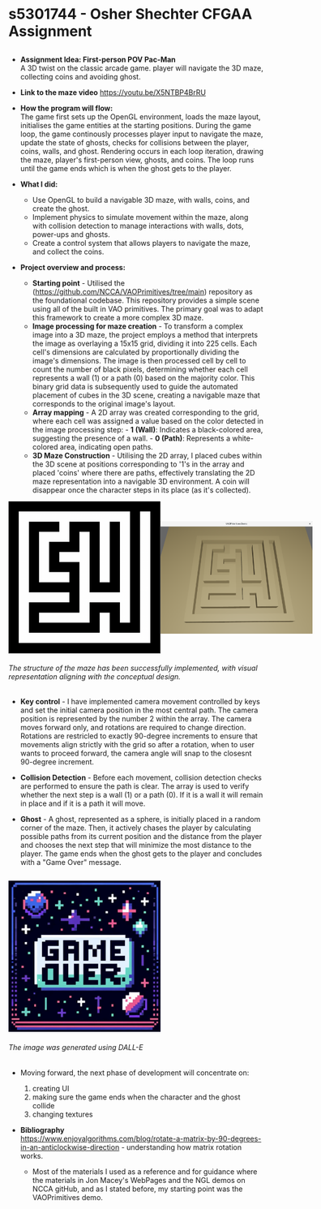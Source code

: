 # s5301744 - Osher Shechter CFGAA Assignment

##
- **Assignment Idea: First-person POV Pac-Man**     
    A 3D twist on the classic arcade game. player will navigate the 3D maze, collecting coins and avoiding ghost.

- **Link to the maze video** https://youtu.be/X5NTBP4BrRU

- **How the program will flow:**  
The game first sets up the OpenGL environment, loads the maze layout, initialises the game entities at the starting positions. During the game loop, the game continously processes player input to navigate the maze, update the state of ghosts, checks for collisions between the player, coins, walls, and ghost. Rendering occurs in each loop iteration, drawing the maze, player's first-person view, ghosts, and coins. The loop runs until the game ends which is when the ghost gets to the player.

- **What I did:**
    - Use OpenGL to build a navigable 3D maze, with walls, coins, and create the ghost.
    - Implement physics to simulate movement within the maze, along with collision detection to manage interactions with walls, dots, power-ups and ghosts.
    - Create a control system that allows players to navigate the maze, and collect the coins.


- **Project overview and process:**
    - **Starting point** - Utilised the (https://github.com/NCCA/VAOPrimitives/tree/main) repository as the foundational codebase. This repository provides a simple scene using all of the built in VAO primitives. The primary goal was to adapt this framework to create a more complex 3D maze.
    - **Image processing for maze creation** - To transform a complex image into a 3D maze, the project employs a method that interprets the image as overlaying a 15x15 grid, dividing it into 225 cells. Each cell's dimensions are calculated by proportionally dividing the image's dimensions. The image is then processed cell by cell to count the number of black pixels, determining whether each cell represents a wall (1) or a path (0) based on the majority color. This binary grid data is subsequently used to guide the automated placement of cubes in the 3D scene, creating a navigable maze that corresponds to the original image's layout.
    - **Array mapping** - A 2D array was created corresponding to the grid, where each cell was assigned a value based on the color detected in the image processing step:
                            - **1 (Wall)**: Indicates a black-colored area, suggesting the presence of a wall.
                            - **0 (Path)**: Represents a white-colored area, indicating open paths.
    - **3D Maze Construction** - Utilising the 2D array, I placed cubes within the 3D scene at positions corresponding to '1's in the array and placed 'coins' where there are paths, effectively translating the 2D maze representation into a navigable 3D environment. A coin will disappear once the character steps in its place (as it's collected).

<div style="display: flex; justify-content: space-around; align-items: center;">
  <img src="https://github.com/NCCA/cfgaa24programingassignment-Oshersh15/blob/main/image/Maze.png" alt="Maze Image 1" width="300"/>
  <img src="https://github.com/NCCA/cfgaa24programingassignment-Oshersh15/blob/main/image/mazeScreenshot.png" alt="Maze Image 2" width="300"/>
</div>

 ###### The structure of the maze has been successfully implemented, with visual representation aligning with the conceptual design. 
 
   - **Key control** - I have implemented camera movement controlled by keys and set the initial camera position in the most central path. The camera position is represented by the number 2 within the array. The camera moves forward only, and rotations are required to change direction. Rotations are restricled to exactly 90-degree increments to ensure that movements align strictly with the grid so after a rotation, when to user wants to proceed forward, the camera angle will snap to the closesnt 90-degree increment.

 - **Collision Detection** - Before each movement, collision detection checks are performed to ensure the path is clear. The array is used to verify whether the next step  is a wall (1) or a path (0). If it is a wall it will remain in place and if it is a path it will move.

 - **Ghost** - A ghost, represented as a sphere, is initially placed in a random corner of the maze. Then, it actively chases the player by calculating possible paths from its current position and the distance from the player and chooses the next step that will minimize the most distance to the player. The game ends when the ghost gets to the player and concludes with a "Game Over" message. 

    <div style="display: flex; justify-content: space-around; align-items: center;">
  <img src="https://github.com/NCCA/cfgaa24programingassignment-Oshersh15/blob/main/image/game.jpg" alt="Maze Image 1" width="300"/>

  ###### The image was generated using DALL-E

  - Moving forward, the next phase of development will concentrate on:<ol> 
    <li>creating UI</li> 
    <li>making sure the game ends when the character and the ghost collide</li>
    <li> changing textures</li> </ol>

- **Bibliography**  
    https://www.enjoyalgorithms.com/blog/rotate-a-matrix-by-90-degrees-in-an-anticlockwise-direction - understanding how matrix rotation works.

    - Most of the materials I used as a reference and for guidance where the materials in Jon Macey's WebPages and the NGL demos on NCCA gitHub, and as I stated before, my starting point was the VAOPrimitives demo.



